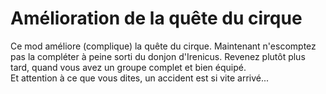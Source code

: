 # Amélioration de la quête du cirque  

Ce mod améliore (complique) la quête du cirque. Maintenant n'escomptez pas la compléter à peine sorti du donjon d'Irenicus. Revenez plutôt plus tard, quand vous avez un groupe complet et bien équipé.  
Et attention à ce que vous dites, un accident est si vite arrivé...
